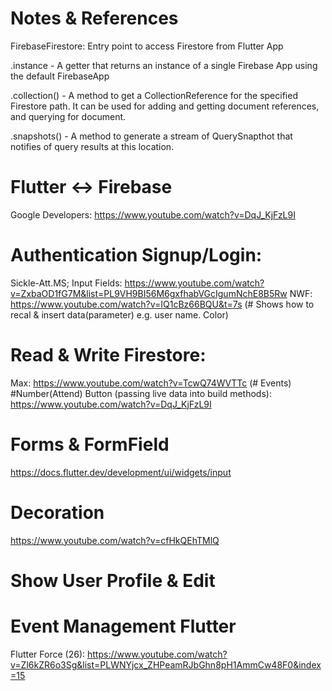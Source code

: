 # Notes & References

FirebaseFirestore:  Entry point to access Firestore from Flutter App

.instance - A getter that returns an instance of a single Firebase App using the default FirebaseApp

.collection() - A method to get a CollectionReference for the specified Firestore path. It can be used for adding and getting document references, and querying for document.

.snapshots() - A method to generate a stream of QuerySnapthot that notifies of query results at this location.


# Flutter <-> Firebase
Google Developers: https://www.youtube.com/watch?v=DqJ_KjFzL9I


# Authentication Signup/Login:
Sickle-Att.MS; Input Fields:
https://www.youtube.com/watch?v=ZxbaOD1fG7M&list=PL9VH9BI56M6gxfhabVGcIgumNchE8B5Rw
NWF: https://www.youtube.com/watch?v=IQ1cBz66BQU&t=7s
(# Shows how to recal & insert data(parameter) e.g. user name. Color)


# Read & Write Firestore: 
Max: https://www.youtube.com/watch?v=TcwQ74WVTTc
(# Events)
#Number(Attend) Button (passing live data into build methods): 
https://www.youtube.com/watch?v=DqJ_KjFzL9I

# Forms & FormField
https://docs.flutter.dev/development/ui/widgets/input

# Decoration
https://www.youtube.com/watch?v=cfHkQEhTMlQ



# Show User Profile & Edit



# Event Management Flutter
Flutter Force (26): https://www.youtube.com/watch?v=Zl6kZR6o3Sg&list=PLWNYjcx_ZHPeamRJbGhn8pH1AmmCw48F0&index=15